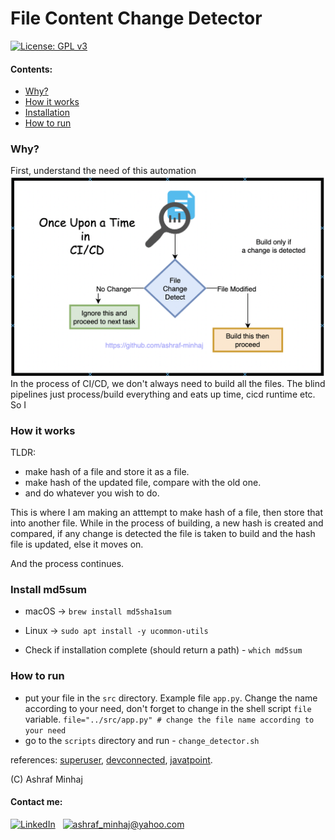 # File Content Change Detector
[![License: GPL v3](https://img.shields.io/badge/License-GPLv3-blue.svg)](https://www.gnu.org/licenses/gpl-3.0) 

#### Contents:
+ [Why?](#why-)
+ [How it works](#how-it-works)
+ [Installation](#install-md5sum)
+ [How to run](#how-to-run)

### Why?
 First, understand the need of this automation
 ![cover](docs/problem.png)
 In the process of CI/CD, we don't always need to build all the files. The blind pipelines just process/build everything and eats up time, cicd runtime etc. So I 

### How it works
 TLDR:
 * make hash of a file and store it as a file.
 * make hash of the updated file, compare with the old one.
 * and do whatever you wish to do.
 
 This is where I am making an atttempt to make hash of a file, then store that into another file. While in the process of building, a new hash is created and compared, if any change is detected the file is taken to build and the hash file is updated, else it moves on.

 And the process continues.

### Install md5sum  
 * macOS ->
        ```
        brew install md5sha1sum
        ```

 * Linux ->
        ```
        sudo apt install -y ucommon-utils
        ```

 * Check if installation complete (should return a path) -
        ```
        which md5sum 
        ```

### How to run
 * put your file in the `src` directory. Example file `app.py`.
   Change the name according to your need, don't forget to change in the shell script `file` variable.
        ```
        file="../src/app.py" # change the file name according to your need
        ```
 * go to the `scripts` directory and run -
        ```
        change_detector.sh
        ```

references: [superuser](https://superuser.com/questions/266565/how-to-install-md5-to-ubuntu), [devconnected](https://devconnected.com/how-to-check-if-file-or-directory-exists-in-bash/#:~:text=In%20order%20to%20check%20if%20a%20file%20does%20not%20exist,that%20you%20want%20to%20check.&text=Similarly%2C%20you%20can%20use%20shorter,exist%20directly%20in%20your%20terminal.), [javatpoint](https://www.javatpoint.com/bash-read-file).

(C) Ashraf Minhaj

#### Contact me:
<a href="https://www.linkedin.com/in/ashraf-minhaj/"><img alt="LinkedIn" src="https://img.shields.io/badge/linkedin%20-%230077B5.svg?&style=flat&logo=linkedin&logoColor=white"/></a> &nbsp; <a href="mailto: ashraf_minhaj@yahoo.com"><img alt="ashraf_minhaj@yahoo.com" src="https://img.shields.io/badge/-Email-white" /></a> &nbsp;
